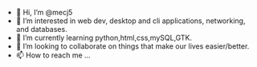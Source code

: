 - 👋 Hi, I’m @mecj5
- 👀 I’m interested in web dev, desktop and cli applications, networking, and databases.
- 🌱 I’m currently learning python,html,css,mySQL,GTK.
- 💞️ I’m looking to collaborate on things that make our lives easier/better.
- 📫 How to reach me ...

<!---
mecj5/mecj5 is a ✨ special ✨ repository because its `README.md` (this file) appears on your GitHub profile.
You can click the Preview link to take a look at your changes.
--->
